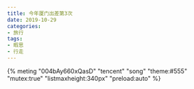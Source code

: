 ```yaml
---
title: 今年厦门出差第3次
date: 2019-10-29
categories:
- 旅行
tags:
- 暇思
- 行走
---
```


{% meting "004bAy660xQasD" "tencent" "song" "theme:#555" "mutex:true" "listmaxheight:340px" "preload:auto" %}